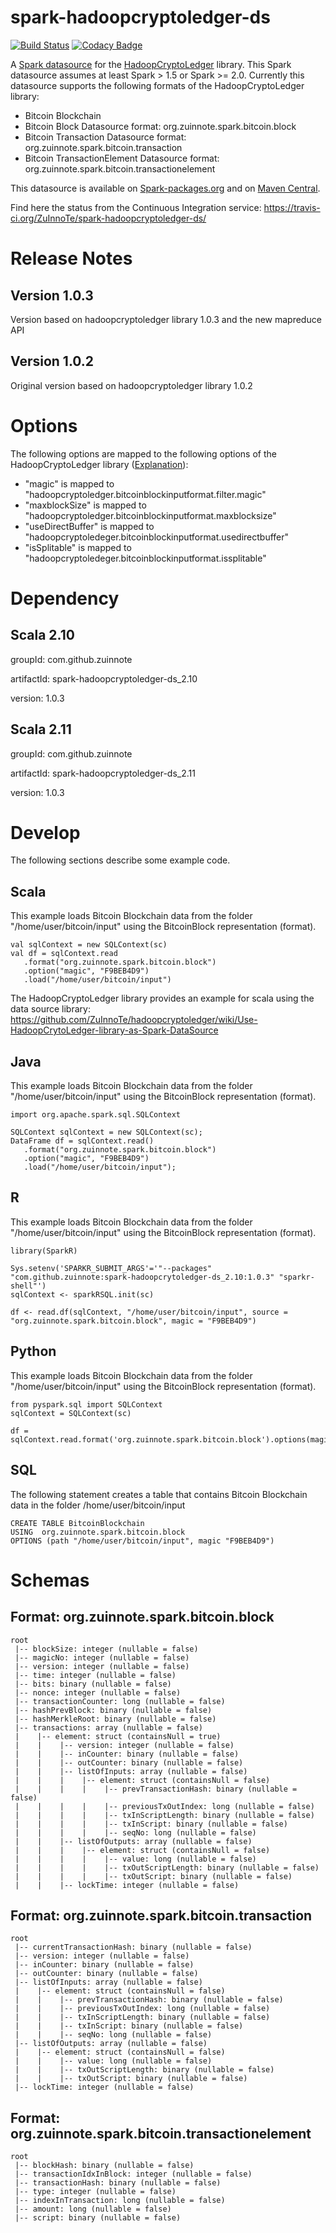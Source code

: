 # spark-hadoopcryptoledger-ds
[![Build Status](https://travis-ci.org/ZuInnoTe/spark-hadoopcryptoledger-ds.svg?branch=master)](https://travis-ci.org/ZuInnoTe/spark-hadoopcryptoledger-ds)
[![Codacy Badge](https://api.codacy.com/project/badge/Grade/dc05d48352034c5a8608ff71b629ce9f)](https://www.codacy.com/app/jornfranke/spark-hadoopcryptoledger-ds?utm_source=github.com&utm_medium=referral&utm_content=ZuInnoTe/spark-hadoopcryptoledger-ds&utm_campaign=badger)

A [Spark datasource](http://spark.apache.org/docs/latest/sql-programming-guide.html#data-sources) for the [HadoopCryptoLedger](https://github.com/ZuInnoTe/hadoopcryptoledger/wiki) library. This Spark datasource assumes at least Spark > 1.5 or Spark >= 2.0.
Currently this datasource supports the following formats of the HadoopCryptoLedger library:
* Bitcoin Blockchain
 * Bitcoin Block Datasource format: org.zuinnote.spark.bitcoin.block
 * Bitcoin Transaction Datasource format: org.zuinnote.spark.bitcoin.transaction
 * Bitcoin TransactionElement Datasource format: org.zuinnote.spark.bitcoin.transactionelement

This datasource is available on [Spark-packages.org](https://spark-packages.org/package/ZuInnoTe/spark-hadoopcryptoledger-ds) and on [Maven Central](http://search.maven.org/#search%7Cga%7C1%7Chadoopcryptoledger).

Find here the status from the Continuous Integration service: https://travis-ci.org/ZuInnoTe/spark-hadoopcryptoledger-ds/

# Release Notes

## Version 1.0.3
Version based on hadoopcryptoledger library 1.0.3 and the new mapreduce API

## Version 1.0.2
Original version based on hadoopcryptoledger library 1.0.2

# Options
The following options are mapped to the following options of the HadoopCryptoLedger library ([Explanation](https://github.com/ZuInnoTe/hadoopcryptoledger/wiki/Hadoop-File-Format#configure)):
* "magic" is mapped to "hadoopcryptoledger.bitcoinblockinputformat.filter.magic"
* "maxblockSize" is mapped to "hadoopcryptoledger.bitcoinblockinputformat.maxblocksize"
* "useDirectBuffer" is mapped to "hadoopcryptoledeger.bitcoinblockinputformat.usedirectbuffer"
* "isSplitable" is mapped to "hadoopcryptoledeger.bitcoinblockinputformat.issplitable"


# Dependency
## Scala 2.10

groupId: com.github.zuinnote

artifactId: spark-hadoopcryptoledger-ds_2.10

version: 1.0.3

## Scala 2.11
 
groupId: com.github.zuinnote

artifactId: spark-hadoopcryptoledger-ds_2.11

version: 1.0.3


# Develop
The following sections describe some example code. 
## Scala
 This example loads Bitcoin Blockchain data from the folder "/home/user/bitcoin/input" using the BitcoinBlock representation (format).
 ```
val sqlContext = new SQLContext(sc)
val df = sqlContext.read
    .format("org.zuinnote.spark.bitcoin.block")
    .option("magic", "F9BEB4D9")
    .load("/home/user/bitcoin/input")
```
 The HadoopCryptoLedger library provides an example for scala using the data source library: https://github.com/ZuInnoTe/hadoopcryptoledger/wiki/Use-HadoopCrytoLedger-library-as-Spark-DataSource
## Java
 This example loads Bitcoin Blockchain data from the folder "/home/user/bitcoin/input" using the BitcoinBlock representation (format).
 ```
import org.apache.spark.sql.SQLContext

SQLContext sqlContext = new SQLContext(sc);
DataFrame df = sqlContext.read()
    .format("org.zuinnote.spark.bitcoin.block")
    .option("magic", "F9BEB4D9")
    .load("/home/user/bitcoin/input");
```
## R
 This example loads Bitcoin Blockchain data from the folder "/home/user/bitcoin/input" using the BitcoinBlock representation (format).
```
library(SparkR)

Sys.setenv('SPARKR_SUBMIT_ARGS'='"--packages" "com.github.zuinnote:spark-hadoopcrytoledger-ds_2.10:1.0.3" "sparkr-shell"')
sqlContext <- sparkRSQL.init(sc)

df <- read.df(sqlContext, "/home/user/bitcoin/input", source = "org.zuinnote.spark.bitcoin.block", magic = "F9BEB4D9")
 ```
## Python
This example loads Bitcoin Blockchain data from the folder "/home/user/bitcoin/input" using the BitcoinBlock representation (format).
```
from pyspark.sql import SQLContext
sqlContext = SQLContext(sc)

df = sqlContext.read.format('org.zuinnote.spark.bitcoin.block').options(magic='F9BEB4D9').load('/home/user/bitcoin/input')
```
## SQL
The following statement creates a table that contains Bitcoin Blockchain data in the folder /home/user/bitcoin/input
```
CREATE TABLE BitcoinBlockchain
USING  org.zuinnote.spark.bitcoin.block
OPTIONS (path "/home/user/bitcoin/input", magic "F9BEB4D9")
```

# Schemas
## Format: org.zuinnote.spark.bitcoin.block
```
root
 |-- blockSize: integer (nullable = false)
 |-- magicNo: integer (nullable = false)
 |-- version: integer (nullable = false)
 |-- time: integer (nullable = false)
 |-- bits: binary (nullable = false)
 |-- nonce: integer (nullable = false)
 |-- transactionCounter: long (nullable = false)
 |-- hashPrevBlock: binary (nullable = false)
 |-- hashMerkleRoot: binary (nullable = false)
 |-- transactions: array (nullable = false)
 |    |-- element: struct (containsNull = true)
 |    |    |-- version: integer (nullable = false)
 |    |    |-- inCounter: binary (nullable = false)
 |    |    |-- outCounter: binary (nullable = false)
 |    |    |-- listOfInputs: array (nullable = false)
 |    |    |    |-- element: struct (containsNull = false)
 |    |    |    |    |-- prevTransactionHash: binary (nullable = false)
 |    |    |    |    |-- previousTxOutIndex: long (nullable = false)
 |    |    |    |    |-- txInScriptLength: binary (nullable = false)
 |    |    |    |    |-- txInScript: binary (nullable = false)
 |    |    |    |    |-- seqNo: long (nullable = false)
 |    |    |-- listOfOutputs: array (nullable = false)
 |    |    |    |-- element: struct (containsNull = false)
 |    |    |    |    |-- value: long (nullable = false)
 |    |    |    |    |-- txOutScriptLength: binary (nullable = false)
 |    |    |    |    |-- txOutScript: binary (nullable = false)
 |    |    |-- lockTime: integer (nullable = false)

```
## Format: org.zuinnote.spark.bitcoin.transaction
```
root
 |-- currentTransactionHash: binary (nullable = false)
 |-- version: integer (nullable = false)
 |-- inCounter: binary (nullable = false)
 |-- outCounter: binary (nullable = false)
 |-- listOfInputs: array (nullable = false)
 |    |-- element: struct (containsNull = false)
 |    |    |-- prevTransactionHash: binary (nullable = false)
 |    |    |-- previousTxOutIndex: long (nullable = false)
 |    |    |-- txInScriptLength: binary (nullable = false)
 |    |    |-- txInScript: binary (nullable = false)
 |    |    |-- seqNo: long (nullable = false)
 |-- listOfOutputs: array (nullable = false)
 |    |-- element: struct (containsNull = false)
 |    |    |-- value: long (nullable = false)
 |    |    |-- txOutScriptLength: binary (nullable = false)
 |    |    |-- txOutScript: binary (nullable = false)
 |-- lockTime: integer (nullable = false)
```
## Format: org.zuinnote.spark.bitcoin.transactionelement
```
root
 |-- blockHash: binary (nullable = false)
 |-- transactionIdxInBlock: integer (nullable = false)
 |-- transactionHash: binary (nullable = false)
 |-- type: integer (nullable = false)
 |-- indexInTransaction: long (nullable = false)
 |-- amount: long (nullable = false)
 |-- script: binary (nullable = false)
 ```

